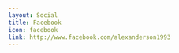```yaml
---
layout: Social
title: Facebook
icon: facebook
link: http://www.facebook.com/alexanderson1993
---
```

